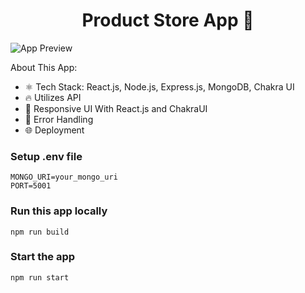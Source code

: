 <h1 align="center">Product Store App 🚀</h1>

![App Preview](/frontend/public/screenshot-for-readme.png)

About This App:

- ⚛️ Tech Stack: React.js, Node.js, Express.js, MongoDB, Chakra UI
- 🔥 Utilizes API
- 📱 Responsive UI With React.js and ChakraUI
- 🐞 Error Handling
- 🌐 Deployment

### Setup .env file

```shell
MONGO_URI=your_mongo_uri
PORT=5001
```

### Run this app locally

```shell
npm run build
```

### Start the app

```shell
npm run start
```


